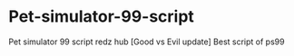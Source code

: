 # Pet-simulator-99-script
Pet simulator 99 script redz hub [Good vs Evil update] Best script of ps99

